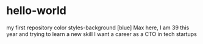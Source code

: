 # hello-world
my first repository
color styles-background [blue]
Max here, I am 39 this year and trying to learn a new skill
I want a career as a CTO in tech startups
